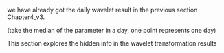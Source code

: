 we have already got the daily wavelet result in the previous section Chapter4_v3.

(take the median of the parameter in a day, one point represents one day)

This section explores the hidden info in the wavelet transformation results